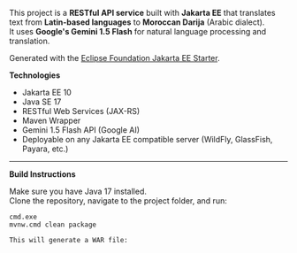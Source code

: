 
This project is a **RESTful API service** built with **Jakarta EE** that translates text from **Latin-based languages** to **Moroccan Darija** (Arabic dialect).  
It uses **Google's Gemini 1.5 Flash** for natural language processing and translation.

Generated with the [Eclipse Foundation Jakarta EE Starter](https://start.jakarta.ee/).


**Technologies**

- Jakarta EE 10
- Java SE 17
- RESTful Web Services (JAX-RS)
- Maven Wrapper
- Gemini 1.5 Flash API (Google AI)
- Deployable on any Jakarta EE compatible server (WildFly, GlassFish, Payara, etc.)

---

**Build Instructions**

Make sure you have Java 17 installed.  
Clone the repository, navigate to the project folder, and run:

```
cmd.exe
mvnw.cmd clean package

This will generate a WAR file: 
